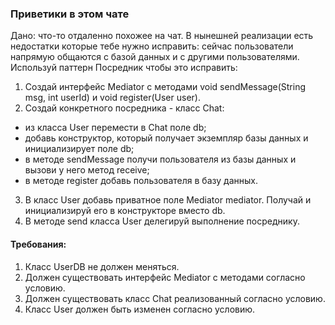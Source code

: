 
### Приветики в этом чате

Дано: что-то отдаленно похожее на чат.
В нынешней реализации есть недостатки которые тебе нужно исправить:
сейчас пользователи напрямую общаются с базой данных и с другими пользователями.
Используй паттерн Посредник чтобы это исправить:
1. Создай интерфейс Mediator с методами void sendMessage(String msg, int userId) и void register(User user).
2. Создай конкретного посредника - класс Chat:
- из класса User перемести в Chat поле db;
- добавь конструктор, который получает экземпляр базы данных и инициализирует поле db;
- в методе sendMessage получи пользователя из базы данных и вызови у него метод receive;
- в методе register добавь пользователя в базу данных.
3. В класс User добавь приватное поле Mediator mediator. Получай и инициализируй его в конструкторе вместо db.
4. В методе send класса User делегируй выполнение посреднику.


#### Требования:
1.	Класс UserDB не должен меняться.
2.	Должен существовать интерфейс Mediator с методами согласно условию.
3.	Должен существовать класс Chat реализованный согласно условию.
4.	Класс User должен быть изменен согласно условию.

